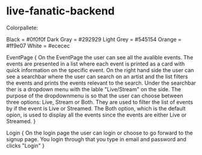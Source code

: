 # live-fanatic-backend

Colorpallete:

Black = #0f0f0f
Dark Gray = #292929
Light Grey = #545154
Orange = #ff9e07
White = #ececec

EventPage {
On the EventPage the user can see all the avalible events. The events are presented in a list where each event is printed as a card with quick information on the specific event. On the right hand side the user can see a searchbar where the user can search on an artist and the list filters the events and prints the events relevant to the search. Under the searchbar ther is a dropdown menu with the lable "Live/Stream" on the side. The purpose of the dropdownmenu is so that the user can choose between three options: Live, Stream or Both. They are used to filter the list of events by if the event is Live or Streamed. The Both option, which is the default opion, is used to display all the events since the events are either Live or Streamed.
}

Login {
On the login page the user can login or choose to go forward to the signup page. You login through that you type in email and password and clicks "Login"
}
